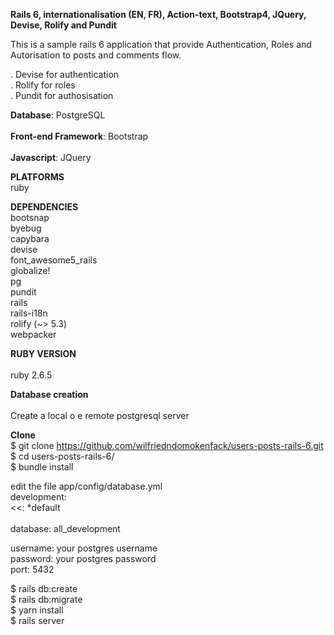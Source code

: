**Rails 6, internationalisation (EN, FR), Action-text, Bootstrap4, JQuery, Devise, Rolify and Pundit** <br/> 

This is a sample rails 6 application that provide Authentication, Roles and Autorisation to posts and comments flow.  <br/> 

. Devise for authentication <br/> 
. Rolify for roles <br/> 
. Pundit for authosisation <br/> 


 **Database**: PostgreSQL <br/>  
 **Front-end Framework**: Bootstrap <br/>  
 **Javascript**: JQuery <br/>  


 **PLATFORMS**<br/>
  ruby<br/> 

 **DEPENDENCIES** <br/> 
  bootsnap<br/>
  byebug<br/>
  capybara<br/>
  devise<br/>
  font_awesome5_rails<br/>
  globalize!<br/>
  pg<br/>
  pundit<br/>
  rails<br/>
  rails-i18n<br/>
  rolify (~> 5.3)<br/>
  webpacker<br/>

**RUBY VERSION** <br/>  
   ruby 2.6.5 <br/>  

 **Database creation** <br/>  
  Create a local o e remote postgresql server <br/>  
  
 **Clone** <br/>
$ git clone https://github.com/wilfriedndomokenfack/users-posts-rails-6.git<br/>
$ cd users-posts-rails-6/<br/>
$ bundle install<br/>

edit the file app/config/database.yml<br/>
development:  <br/> 
  <<: *default <br/>  
  database: all_development  <br/>  

  username: your postgres username <br/>
  password: your postgres password <br/>
  port: 5432 <br/>  
 
 $ rails db:create <br/>
 $ rails db:migrate <br/>
 $ yarn install <br/>
 $ rails server <br/>

